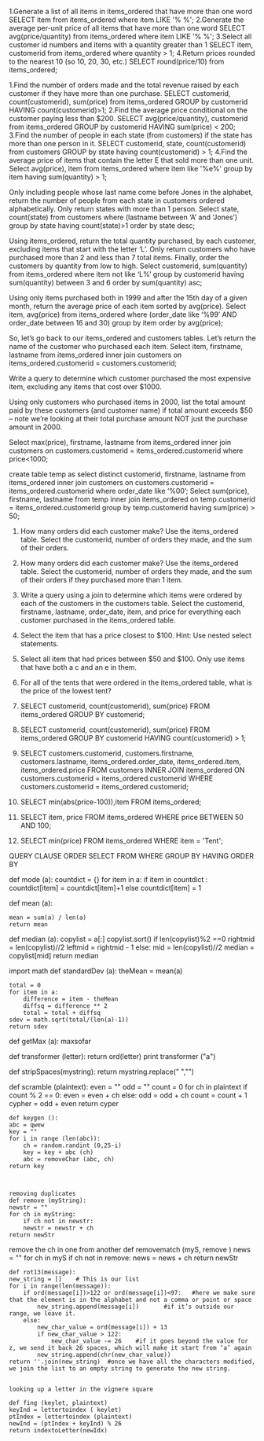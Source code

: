 1.Generate a list of all items in items_ordered that have more than one word
SELECT item from items_ordered where item LIKE '% %';
2.Generate the average per-unit price of all items that have more than one word
SELECT avg(price/quantity) from items_ordered where item LIKE '% %';
3.Select all customer id numbers and items with a quantity greater than 1
SELECT item, customerid from items_ordered where quantity > 1;
4.Return prices rounded to the nearest 10 (so 10, 20, 30, etc.)
SELECT round(price/10) from items_ordered;

1.Find the number of orders made and the total revenue raised by each customer if they have more than one purchase.
SELECT customerid, count(customerid), sum(price) from items_ordered GROUP by customerid HAVING count(customerid)>1;
2.Find the average price conditional on the customer paying less than $200.
SELECT avg(price/quantity), customerid from items_ordered GROUP by customerid HAVING sum(price) < 200;
3.Find the number of people in each state (from customers) if the state has more than one person in it.
SELECT customerid, state, count(customerid) from customers GROUP by state having count(customerid) > 1;
4.Find the average price of items that contain the letter E that sold more than one unit.
Select avg(price), item from items_ordered where item like '%e%' group by item having sum(quantity) > 1;

Only including people whose last name come before Jones in the alphabet, return the number of people from each state in customers ordered alphabetically. Only return states with more than 1 person.
Select state, count(state) from customers where (lastname between ‘A’ and ‘Jones’) group by state having count(state)>1 order by state desc;

Using items_ordered, return the total quantity purchased, by each customer,  excluding items that start with the letter ‘L’. Only return customers who have purchased more than 2 and less than 7 total items. Finally, order the customers by quantity from low to high. 
Select customerid, sum(quantity) from items_ordered where item not like ‘L%’ group by customerid having sum(quantity) between 3 and 6 order by sum(quantity) asc;


Using only items purchased both in 1999 and after the 15th day of a given month, return the average price of each item sorted by avg(price). 
Select item, avg(price) from items_ordered where (order_date like ‘%99’ AND  order_date between 16 and 30) group by item order by avg(price);

So, let’s go back to our items_ordered and customers tables. Let’s return the name of the customer who purchased each item. 
Select item, firstname, lastname from items_ordered inner join customers on items_ordered.customerid = customers.customerid;

Write a query to determine which customer purchased the most expensive item, excluding any items that cost over $1000. 

Using only customers who purchased items in 2000, list the total amount paid by these customers (and customer name) if total amount exceeds $50 – note we’re looking at their total purchase amount NOT just the purchase amount in 2000. 

Select max(price), firstname, lastname from items_ordered inner join customers on customers.customerid = items_ordered.customerid where price<1000;

 create table temp as select distinct customerid, firstname, lastname from items_ordered inner join customers on customers.customerid = items_ordered.customerid where order_date like ‘%00’;
Select sum(price), firstname, lastname from temp inner join items_ordered on temp.customerid = items_ordered.customerid group by temp.customerid having sum(price) > 50;








1)	How many orders did each customer make? Use the items_ordered table. Select the customerid, number of orders they made, and the sum of their orders.

2)	How many orders did each customer make? Use the items_ordered table. Select the customerid, number of orders they made, and the sum of their orders if they purchased more than 1 item.

3)	Write a query using a join to determine which items were ordered by each of the customers in the customers table. Select the customerid, firstname, lastname, order_date, item, and price for everything each customer purchased in the items_ordered table.

4)	Select the item that has a price closest to $100. Hint: Use nested select statements. 

5)	Select all item that had prices between $50 and $100. Only use items that have both a c and an e in them. 

6)	For all of the tents that were ordered in the items_ordered table, what is the price of the lowest tent?


1)	SELECT customerid, count(customerid), sum(price)
FROM items_ordered
GROUP BY customerid;

2)	SELECT customerid, count(customerid), sum(price)
FROM items_ordered
GROUP BY customerid
HAVING count(customerid) > 1;

3)	SELECT customers.customerid, customers.firstname, customers.lastname,
items_ordered.order_date, items_ordered.item, items_ordered.price
FROM customers INNER JOIN items_ordered ON customers.customerid = items_ordered.customerid
WHERE customers.customerid = items_ordered.customerid;

4)	SELECT min(abs(price-100)),item FROM items_ordered;

5)	SELECT item, price FROM items_ordered WHERE price BETWEEN 50 AND 100;

6)	SELECT min(price) FROM items_ordered WHERE item = 'Tent';



QUERY CLAUSE ORDER
SELECT
FROM
WHERE
GROUP BY
HAVING
ORDER BY


def mode (a):
countdict = {}
for item in a:
if item in countdict :
countdict[item] = countdict[item]+1
else
countdict[item] = 1





def mean (a):
  
    mean = sum(a) / len(a)
    return mean

def median (a):
    copylist = a[:]
    copylist.sort()
    if len(copylist)%2 ==0
        rightmid = len(copylist)//2
        leftmid = rightmid - 1
    else:
        mid = len(copylist)//2
        median = copylist[mid]
    return median


import math
def standardDev (a):
    theMean = mean(a)

    total = 0
    for item in a:
        difference = item - theMean
        diffsq = difference ** 2
        total = total + diffsq
    sdev = math.sqrt(total/(len(a)-1))
    return sdev


def getMax (a):
 maxsofar























def transformer (letter):
    return ord(letter)
print transformer ("a")


def stripSpaces(mystring):
    return mystring.replace(" ","")
    
    
    
    
def scramble (plaintext):
    even = ""
    odd = ""
    count = 0
    for ch in plaintext
        if count % 2 == 0:
            even = even + ch
        else:
            odd = odd + ch
        count = count + 1
    cypher = odd + even
    return cyper
    
    
    def keygen ():
    abc = qwew
    key = ""
    for i in range (len(abc)):
        ch = random.randint (0,25-i)
        key = key + abc (ch)
        abc = removeChar (abc, ch)
    return key
    
    
    
    removing duplicates
    def remove (myString):
    newstr = ""
    for ch in myString:
        if ch not in newstr:
        newstr = newstr + ch
    return newStr

remove the ch in one from another
def removematch (myS, remove )
news = ""
for ch in myS
    if ch not in remove:
        news = news + ch
return newStr
    
    
    
    def rot13(message):
    new_string = []    # This is our list
    for i in range(len(message)):
        if ord(message[i])>122 or ord(message[i])<97:   #here we make sure that the element is in the alphabet and not a comma or point or space
            new_string.append(message[i])		#if it’s outside our range, we leave it.
        else:
            new_char_value = ord(message[i]) + 13
            if new_char_value > 122:
                new_char_value -= 26	#if it goes beyond the value for z, we send it back 26 spaces, which will make it start from ‘a’ again
            new_string.append(chr(new_char_value))
    return ''.join(new_string)	#once we have all the characters modified, we join the list to an empty string to generate the new string.

    
    looking up a letter in the vignere square
    
    def fing (keylet, plaintext)
    keyInd = lettertoindex ( keylet)
    ptIndex = lettertoindex (plaintext)
    newInd = (ptIndex + keyInd) % 26
    return indextoLetter(newIdx)
    
    
    
    
    
    
    
    
